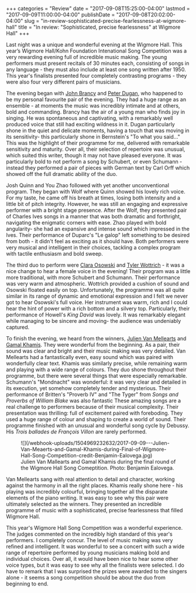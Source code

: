 +++
categories = "Review"
date = "2017-09-08T15:25:00-04:00"
lastmod = "2017-09-09T11:00:00-04:00"
publishDate = "2017-09-08T20:02:00-04:00"
slug = "in-review-sophisticated-precise-fearlessness-at-wigmore-hall"
title = "In review: &quot;Sophisticated, precise fearlessness&quot; at Wigmore Hall"
+++

Last night was a unique and wonderful evening at the Wigmore Hall. This year’s Wigmore Hall/Kohn Foundation Intenational Song Competition was a very rewarding evening full of incredible music making.  The young performers must present recitals of 30 minutes each, consisting of songs in any language - they must also include at least one song written after 1950. This year's finalists presented four completely contrasting programs - they were also four very different pairs of musicians. 

The evening began with [John Brancy](/scene/people/john-brancy/) and [Peter Dugan](/scene/people/peter-dugan/), who happened to be my personal favourite pair of the evening. They had a huge range as an ensemble - at moments the music was incredibly intimate and at others, bold and commanding. Brancy has the air of a young man who finds joy in singing. He was spontaneous and captivating, with a remarkably well produced voice that still had exciting wildness in it. Dugan particularly shone in the quiet and delicate moments, having a touch that was moving in its sensitivity- this particularly shone in Bernstein's "To what you said…" This was the highlight of their programme for me, delivered with remarkable sensitivity and maturity. Over all, their selection of repertoire was unusual, which suited this writer, though it may not have pleased everyone.  It was particularly bold to not perform a song by Schubert, or even Schumann - instead they performed a pair of pieces with German text by Carl Orff which showed off the full dramatic ability of the duo.

Josh Quinn and You Zhao followed with yet another unconventional program. They began with Wolf where Quinn showed his lovely rich voice. For my taste, he came off his breath at times, losing both intensity and a little bit of pitch integrity. However, he was still an engaging and expressive performer with a bright stage presence. After the Wolf, they presented pair of Charles Ives songs in a manner that was both dramatic and forthright, navigating the enigmatic corners with ease. Zhao played with bold angularity- she had an expansive and intense sound which impressed in the Ives. Their performance of Duparc's "Le galop" left something to be desired from both - it didn't feel as exciting as it should have. Both performers were very musical and intelligent in their choices, tackling a complex program with tactile enthusiasm and bold sweep.

The third duo to perform were [Clara Osowski](/scene/people/clara-osowski/) and [Tyler Wottrich](/scene/people/tyler-wottrich/) - it was a nice change to hear a female voice in the evening! Their program was a little more traditional, with more Schubert and Schumann. Their performance was very warm and atmospheric. Wottrich provided a cushion of sound and Osowski floated easily on top. Unfortunately, the programme was all quite similar in its range of dynamic and emotional expression and I felt we never got to hear Osowski's full voice. Her instrument was warm, rich and I could hear the hint of power with a rich bottom and a silvery top. Particularly, their performance of Howell's *King David* was lovely. It was remarkably elegant while managing to be sincere and moving- the audience was undeniably captured.

To finish the evening, we heard from the winners, [Julien Van Mellearts](/scene/people/julien-van-mellearts/) and [Gamal Khamis](/scene/people/gamal-khamis/). They were wonderful from the beginning. As a pair, their sound was clear and bright and their music making was very detailed. Van Mellearts had a fantastically even, easy sound which was paired with wonderfully clear text. Khamis was similarly precise, while remaining warm and playing with a wide range of colours. They duo shone throughout their programme, but there were several things that were especially remarkable. Schumann's "Mondnacht" was wonderful: it was very clear and detailed in its execution, yet somehow completely tender and mysterious. Their performance of Britten's "Proverb IV" and "The Tyger" from *Songs and Proverbs of William Blake* was also fantastic These amazing songs are a real challenge to performers because of their musical complexity. Their presentation was thrilling: full of excitement paired with foreboding. They used a huge range of colour and shaping to create a world of sound.  Their programme finished with an unusual and wonderful song cycle by Debussy. His *Trois ballades de François Villon* are rarely performed. 

<figure data-type="image">
![](/webhook-uploads/1504969232632/2017-09-09---Julien-Van-Meaerts-and-Gamal-Khamis-during-Final-of-Wigmore-Hall-Song-Competition-credit-Benjamin-Ealovega.jpg)
<figcaption>Julien Van Mallearts and Gamal Khamis during the final round of the Wigmore Hall Song Comeptition. Photo: Benjamin Ealovega.</figcaption>
</figure>

Van Mellearts sang with real attention to detail and character, working against the harmony in all the right places. Khamis really shone here - his playing was incredibly colourful, bringing together all the disparate elements of the piano writing. It was easy to see why this pair were ultimately selected as the winners. They presented an incredible programme of music with a sophisticated, precise fearlessness that filled Wigmore Hall.

This year's Wigmore Hall Song Competition was a wonderful experience. The judges commented on the incredibly high standard of this year's performers. I completely concur. The level of music making was very refined and intelligent. It was wonderful to see a concert with such a wide range of repertoire performed by young musicians making bold and individual choices. Over all, it would have been nice to hear some other voice types, but it was easy to see why all the finalists were selected. I do have to remark that I was surprised the prizes were awarded to the singers alone - it seems a song competition should be about the duo from beginning to end.
